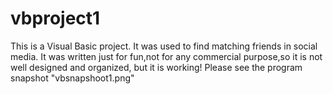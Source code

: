 # vbproject1

This is a Visual Basic project. It was used to find  matching friends in social media. It was written just for fun,not for any commercial purpose,so it is not well designed and organized, but it is working! Please see the program snapshot "vbsnapshoot1.png"

